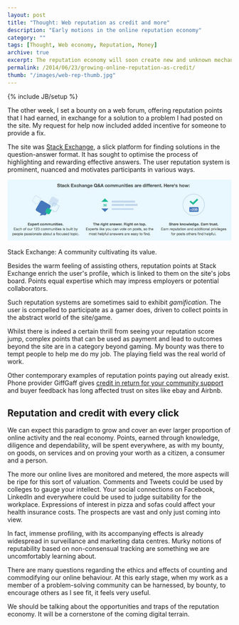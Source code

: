 ```yaml
---
layout: post
title: "Thought: Web reputation as credit and more"
description: "Early motions in the online reputation economy"
category: ""
tags: [Thought, Web economy, Reputation, Money]
archive: true
excerpt: The reputation economy will soon create new and unknown mechanisms of value.
permalink: /2014/06/23/growing-online-reputation-as-credit/
thumb: "/images/web-rep-thumb.jpg"
---
```

{% include JB/setup %}

The other week, I set a bounty on a web forum, offering reputation points that I had earned, in exchange for a solution to a problem I had posted on the site. My request for help now included added incentive for someone to provide a fix.

The site was [Stack Exchange](http://www.stackoverflow.com), a slick platform for finding solutions in the question-answer format. It has sought to optimise the process of highlighting and rewarding effective answers. The user reputation system is prominent, nuanced and motivates participants in various ways.

<div class="image-full"><img class="image-right" src='/images/stack-exchange.jpg'>
	<p>Stack Exchange: A community cultivating its value.</p>
</div>

Besides the warm feeling of assisting others, reputation points at Stack Exchange enrich the user's profile, which is linked to them on the site's jobs board. Points equal expertise which may impress employers or potential collaborators.

Such reputation systems are sometimes said to exhibit <em>gamification</em>. The user is compelled to participate as a gamer does, driven to collect points in the abstract world of the site/game.

Whilst there is indeed a certain thrill from seeing your reputation score jump, complex points that can be used as payment and lead to outcomes beyond the site are in a category beyond gaming. My bounty was there to tempt people to help me do my job. The playing field was the real world of work.

Other contemporary examples of reputation points paying out already exist. Phone provider GiffGaff gives [credit in return for your community support](http://community.giffgaff.com/t5/Using-giffgaff/Guide-to-payback-points/ta-p/3521553) and buyer feedback has long affected trust on sites like ebay and Airbnb.

<h2>Reputation and credit with every click</h2>

We can expect this paradigm to grow and cover an ever larger proportion of online activity and the real economy. Points, earned through knowledge, diligence and dependability, will be spent everywhere, as with my bounty, on goods, on services and on proving your worth as a citizen, a consumer and a person.

The more our online lives are monitored and metered, the more aspects will be ripe for this sort of valuation. Comments and Tweets could be used by colleges to gauge your intellect. Your social connections on Facebook, LinkedIn and everywhere could be used to judge suitability for the workplace. Expressions of interest in pizza and sofas could affect your health insurance costs. The prospects are vast and only just coming into view.

In fact, immense profiling, with its accompanying effects is already widespread in surveillance and marketing data centres. Murky notions of reputability based on non-consensual tracking are something we are uncomfortably learning about.

There are many questions regarding the ethics and effects of counting and commodifying our online behaviour. At this early stage, when my work as a member of a problem-solving community can be harnessed, by bounty, to encourage others as I see fit, it feels very useful.

We should be talking about the opportunities and traps of the reputation economy. It will be a cornerstone of the coming digital terrain.